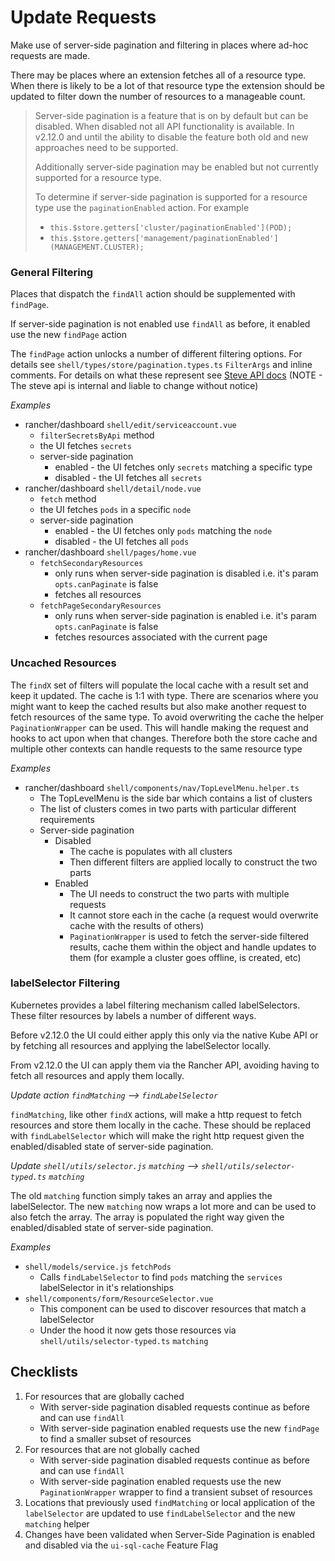 
# Update Requests

Make use of server-side pagination and filtering in places where ad-hoc requests are made.

There may be places where an extension fetches all of a resource type. When there is likely to be a lot of that resource type the extension should be updated to filter down the number of resources to a manageable count.

> Server-side pagination is a feature that is on by default but can be disabled. When disabled not all API functionality is available. In v2.12.0 and until the ability to disable the feature both old and new approaches need to be supported.
> 
> Additionally server-side pagination may be enabled but not currently supported for a resource type.
>
> To determine if server-side pagination is supported for a resource type use the `paginationEnabled` action. For example
> 
> - `this.$store.getters['cluster/paginationEnabled'](POD);`
> - `this.$store.getters['management/paginationEnabled'](MANAGEMENT.CLUSTER);`

### General Filtering

Places that dispatch the `findAll` action should be supplemented with `findPage`.

If server-side pagination is not enabled use `findAll` as before, it enabled use the new `findPage` action

The `findPage` action unlocks a number of different filtering options. For details see `shell/types/store/pagination.types.ts` `FilterArgs` and inline comments. For details on what these represent see [Steve API docs](https://github.com/rancher/steve/) (NOTE - The steve api is internal and liable to change without notice)

*Examples*
- rancher/dashboard `shell/edit/serviceaccount.vue`
  - `filterSecretsByApi` method
  - the UI fetches `secrets`
  - server-side pagination 
    - enabled - the UI fetches only `secrets` matching a specific type
    - disabled - the UI fetches all `secrets`
- rancher/dashboard `shell/detail/node.vue`
  - `fetch` method
  - the UI fetches `pods` in a specific `node`
  - server-side pagination 
    - enabled - the UI fetches only `pods` matching the `node`
    - disabled - the UI fetches all `pods`
- rancher/dashboard `shell/pages/home.vue`
  - `fetchSecondaryResources` 
    - only runs when server-side pagination is disabled i.e. it's param `opts.canPaginate` is false
    - fetches all resources
  - `fetchPageSecondaryResources`
    - only runs when server-side pagination is enabled i.e. it's param `opts.canPaginate` is false
    - fetches resources associated with the current page
    

### Uncached Resources

The `findX` set of filters will populate the local cache with a result set and keep it updated. The cache is 1:1 with type. There are scenarios where you might want to keep the cached results but also make another request to fetch resources of the same type. To avoid overwriting the cache the helper `PaginationWrapper` can be used. This will handle making the request and hooks to act upon when that changes. Therefore both the store cache and multiple other contexts can handle requests to the same resource type

*Examples*
- rancher/dashboard `shell/components/nav/TopLevelMenu.helper.ts`
  - The TopLevelMenu is the side bar which contains a list of clusters
  - The list of clusters comes in two parts with particular different requirements
  - Server-side pagination 
    - Disabled
      - The cache is populates with all clusters
      - Then different filters are applied locally to construct the two parts
    - Enabled
      - The UI needs to construct the two parts with multiple requests
      - It cannot store each in the cache (a request would overwrite cache with the results of others)
      - `PaginationWrapper` is used to fetch the server-side filtered results, cache them within the object and handle updates to them (for example a cluster goes offline, is created, etc)
    

### labelSelector Filtering

Kubernetes provides a label filtering mechanism called labelSelectors. These filter resources by labels a number of different ways.

Before v2.12.0 the UI could either apply this only via the native Kube API or by fetching all resources and applying the labelSelector locally.

From v2.12.0 the UI can apply them via the Rancher API, avoiding having to fetch all resources and apply them locally.

*Update action `findMatching` --> `findLabelSelector`*

`findMatching`, like other `findX` actions, will make a http request to fetch resources and store them locally in the cache. These should be replaced with `findLabelSelector` which will make the right http request given the enabled/disabled state of server-side pagination.

*Update `shell/utils/selector.js` `matching` --> `shell/utils/selector-typed.ts` `matching`*

The old `matching` function simply takes an array and applies the labelSelector. The new `matching` now wraps a lot more and can be used to also fetch the array. The array is populated the right way given the enabled/disabled state of server-side pagination.

*Examples*
- `shell/models/service.js` `fetchPods`
  - Calls `findLabelSelector` to find `pods` matching the `services` labelSelector in it's relationships
- `shell/components/form/ResourceSelector.vue`
  - This component can be used to discover resources that match a labelSelector
  - Under the hood it now gets those resources via `shell/utils/selector-typed.ts` `matching`

## Checklists
1. For resources that are globally cached
   - With server-side pagination disabled requests continue as before and can use `findAll`
   - With server-side pagination enabled requests use the new `findPage` to find a smaller subset of resources
1. For resources that are not globally cached
   - With server-side pagination disabled requests continue as before and can use `findAll`
   - With server-side pagination enabled requests use the new `PaginationWrapper` wrapper to find a transient subset of resources
1. Locations that previously used `findMatching` or local application of the `labelSelector` are updated to use `findLabelSelector` and the new `matching` helper
1. Changes have been validated when Server-Side Pagination is enabled and disabled via the `ui-sql-cache` Feature Flag
